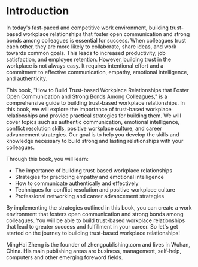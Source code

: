 # Introduction

In today's fast-paced and competitive work environment, building trust-based workplace relationships that foster open communication and strong bonds among colleagues is essential for success. When colleagues trust each other, they are more likely to collaborate, share ideas, and work towards common goals. This leads to increased productivity, job satisfaction, and employee retention. However, building trust in the workplace is not always easy. It requires intentional effort and a commitment to effective communication, empathy, emotional intelligence, and authenticity.

This book, "How to Build Trust-based Workplace Relationships that Foster Open Communication and Strong Bonds Among Colleagues," is a comprehensive guide to building trust-based workplace relationships. In this book, we will explore the importance of trust-based workplace relationships and provide practical strategies for building them. We will cover topics such as authentic communication, emotional intelligence, conflict resolution skills, positive workplace culture, and career advancement strategies. Our goal is to help you develop the skills and knowledge necessary to build strong and lasting relationships with your colleagues.

Through this book, you will learn:

* The importance of building trust-based workplace relationships
* Strategies for practicing empathy and emotional intelligence
* How to communicate authentically and effectively
* Techniques for conflict resolution and positive workplace culture
* Professional networking and career advancement strategies

By implementing the strategies outlined in this book, you can create a work environment that fosters open communication and strong bonds among colleagues. You will be able to build trust-based workplace relationships that lead to greater success and fulfillment in your career. So let's get started on the journey to building trust-based workplace relationships!

MingHai Zheng is the founder of zhengpublishing.com and lives in Wuhan, China. His main publishing areas are business, management, self-help, computers and other emerging foreword fields.
